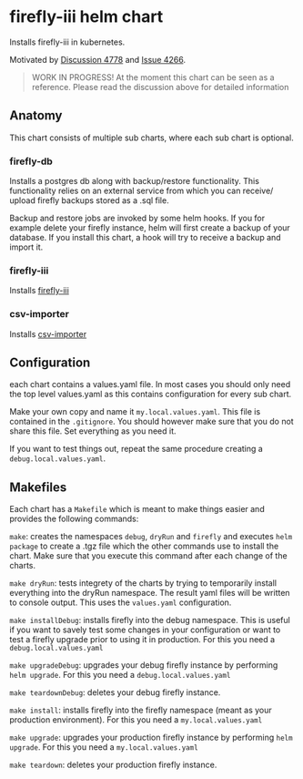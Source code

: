 # firefly-iii helm chart

Installs firefly-iii in kubernetes.

Motivated by [Discussion 4778](https://github.com/firefly-iii/firefly-iii/discussions/4778) and [Issue 4266](https://github.com/firefly-iii/firefly-iii/issues/4266).

> WORK IN PROGRESS!
> At the moment this chart can be seen as a reference. 
> Please read the discussion above for detailed information

## Anatomy
This chart consists of multiple sub charts, where each sub chart is optional.

### firefly-db
Installs a postgres db along with backup/restore functionality.
This functionality relies on an external service from which you can receive/ upload firefly backups stored as a .sql file.

Backup and restore jobs are invoked by some helm hooks. If you for example delete your firefly instance, helm will first create a backup of your database. If you install this chart, a hook will try to receive a backup and import it.

### firefly-iii
Installs [firefly-iii](https://github.com/firefly-iii/firefly-iii)

### csv-importer
Installs [csv-importer](https://github.com/firefly-iii/csv-importer)

## Configuration
each chart contains a values.yaml file. In most cases you should only need the top level values.yaml as this contains configuration for every sub chart.

Make your own copy and name it `my.local.values.yaml`. This file is contained in the `.gitignore`. You should however make sure that you do not share this file.
Set everything as you need it.

If you want to test things out, repeat the same procedure creating a `debug.local.values.yaml`.

## Makefiles
Each chart has a `Makefile` which is meant to make things easier and provides the following commands:

`make`: creates the namespaces `debug`, `dryRun` and `firefly` and executes `helm package` to create a .tgz file which the other commands use to install the chart. Make sure that you execute this command after each change of the charts.

`make dryRun`: tests integrety of the charts by trying to temporarily install everything into the dryRun namespace. The result yaml files will be written to console output. This uses the `values.yaml` configuration.

`make installDebug`: installs firefly into the debug namespace. This is useful if you want to savely test some changes in your configuration or want to test a firefly upgrade prior to using it in production. For this you need a `debug.local.values.yaml`

`make upgradeDebug`: upgrades your debug firefly instance by performing `helm upgrade`. For this you need a `debug.local.values.yaml`

`make teardownDebug`: deletes your debug firefly instance.

`make install`: installs firefly into the firefly namespace (meant as your production environment). For this you need a `my.local.values.yaml`

`make upgrade`: upgrades your production firefly instance by performing `helm upgrade`. For this you need a `my.local.values.yaml`

`make teardown`: deletes your production firefly instance.
